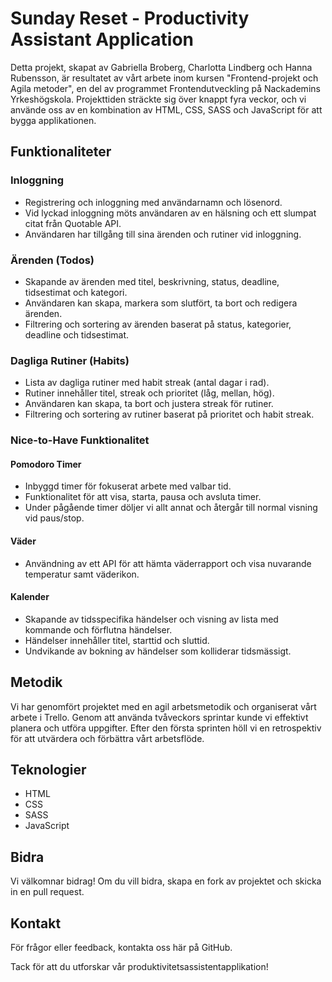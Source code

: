 # Sunday Reset - Productivity Assistant Application

Detta projekt, skapat av Gabriella Broberg, Charlotta Lindberg och Hanna Rubensson, är resultatet av vårt arbete inom kursen "Frontend-projekt och Agila metoder", 
en del av programmet Frontendutveckling på Nackademins Yrkeshögskola. Projekttiden sträckte sig över knappt fyra veckor, 
och vi använde oss av en kombination av HTML, CSS, SASS och JavaScript för att bygga applikationen.

## Funktionaliteter

### Inloggning
- Registrering och inloggning med användarnamn och lösenord.
- Vid lyckad inloggning möts användaren av en hälsning och ett slumpat citat från Quotable API.
- Användaren har tillgång till sina ärenden och rutiner vid inloggning.

### Ärenden (Todos)
- Skapande av ärenden med titel, beskrivning, status, deadline, tidsestimat och kategori.
- Användaren kan skapa, markera som slutfört, ta bort och redigera ärenden.
- Filtrering och sortering av ärenden baserat på status, kategorier, deadline och tidsestimat.

### Dagliga Rutiner (Habits)
- Lista av dagliga rutiner med habit streak (antal dagar i rad).
- Rutiner innehåller titel, streak och prioritet (låg, mellan, hög).
- Användaren kan skapa, ta bort och justera streak för rutiner.
- Filtrering och sortering av rutiner baserat på prioritet och habit streak.

### Nice-to-Have Funktionalitet

#### Pomodoro Timer
- Inbyggd timer för fokuserat arbete med valbar tid.
- Funktionalitet för att visa, starta, pausa och avsluta timer.
- Under pågående timer döljer vi allt annat och återgår till normal visning vid paus/stop.

#### Väder
- Användning av ett API för att hämta väderrapport och visa nuvarande temperatur samt väderikon.

#### Kalender
- Skapande av tidsspecifika händelser och visning av lista med kommande och förflutna händelser.
- Händelser innehåller titel, starttid och sluttid.
- Undvikande av bokning av händelser som kolliderar tidsmässigt.

## Metodik

Vi har genomfört projektet med en agil arbetsmetodik och organiserat vårt arbete i Trello. 
Genom att använda tvåveckors sprintar kunde vi effektivt planera och utföra uppgifter. 
Efter den första sprinten höll vi en retrospektiv för att utvärdera och förbättra vårt arbetsflöde.

## Teknologier
- HTML
- CSS
- SASS
- JavaScript

## Bidra
Vi välkomnar bidrag! Om du vill bidra, skapa en fork av projektet och skicka in en pull request.

## Kontakt
För frågor eller feedback, kontakta oss här på GitHub.

Tack för att du utforskar vår produktivitetsassistentapplikation!
